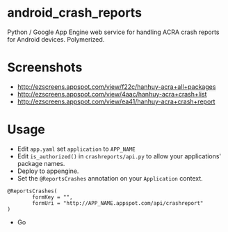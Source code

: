android_crash_reports
=====================

Python / Google App Engine web service for handling ACRA crash reports
for Android devices. Polymerized.

Screenshots
===========

* http://ezscreens.appspot.com/view/f22c/hanhuy-acra+all+packages
* http://ezscreens.appspot.com/view/4aac/hanhuy-acra+crash+list
* http://ezscreens.appspot.com/view/ea41/hanhuy-acra+crash+report

Usage
=====

* Edit `app.yaml` set `application` to `APP_NAME`
* Edit `is_authorized()` in `crashreports/api.py` to allow your applications'
  package names.
* Deploy to appengine.
* Set the `@ReportsCrashes` annotation on your `Application` context.
```
@ReportsCrashes(
        formKey = "",
        formUri = "http://APP_NAME.appspot.com/api/crashreport"
)
```
* Go
